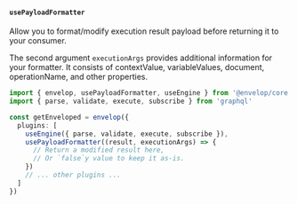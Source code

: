 #### `usePayloadFormatter`

Allow you to format/modify execution result payload before returning it to your consumer.

The second argument `executionArgs` provides additional information for your formatter. It consists of contextValue, variableValues, document, operationName, and other properties.

```ts
import { envelop, usePayloadFormatter, useEngine } from '@envelop/core'
import { parse, validate, execute, subscribe } from 'graphql'

const getEnveloped = envelop({
  plugins: [
    useEngine({ parse, validate, execute, subscribe }),
    usePayloadFormatter((result, executionArgs) => {
      // Return a modified result here,
      // Or `false`y value to keep it as-is.
    })
    // ... other plugins ...
  ]
})
```
